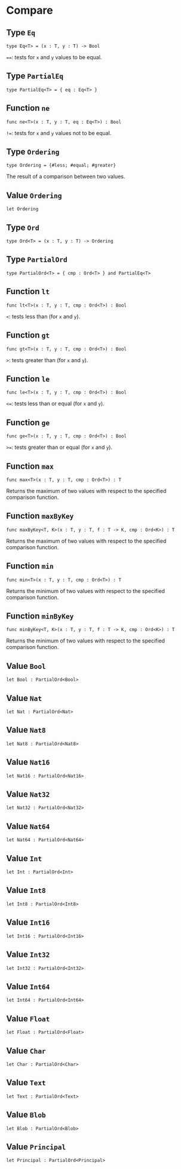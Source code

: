 # Compare

## Type `Eq`
`type Eq<T> = (x : T, y : T) -> Bool`

`==`: tests for `x` and `y` values to be equal.

## Type `PartialEq`
`type PartialEq<T> = { eq : Eq<T> }`


## Function `ne`
`func ne<T>(x : T, y : T, eq : Eq<T>) : Bool`

`!=`: tests for `x` and `y` values not to be equal.

## Type `Ordering`
`type Ordering = {#less; #equal; #greater}`

The result of a comparison between two values.

## Value `Ordering`
`let Ordering`


## Type `Ord`
`type Ord<T> = (x : T, y : T) -> Ordering`


## Type `PartialOrd`
`type PartialOrd<T> = { cmp : Ord<T> } and PartialEq<T>`


## Function `lt`
`func lt<T>(x : T, y : T, cmp : Ord<T>) : Bool`

`<`: tests less than (for `x` and `y`).

## Function `gt`
`func gt<T>(x : T, y : T, cmp : Ord<T>) : Bool`

`>`: tests greater than (for `x` and `y`).

## Function `le`
`func le<T>(x : T, y : T, cmp : Ord<T>) : Bool`

`<=`: tests less than or equal (for `x` and `y`).

## Function `ge`
`func ge<T>(x : T, y : T, cmp : Ord<T>) : Bool`

`>=`: tests greater than or equal (for `x` and `y`).

## Function `max`
`func max<T>(x : T, y : T, cmp : Ord<T>) : T`

Returns the maximum of two values with respect to the specified comparison function.

## Function `maxByKey`
`func maxByKey<T, K>(x : T, y : T, f : T -> K, cmp : Ord<K>) : T`

Returns the maximum of two values with respect to the specified comparison function.

## Function `min`
`func min<T>(x : T, y : T, cmp : Ord<T>) : T`

Returns the minimum of two values with respect to the specified comparison function.

## Function `minByKey`
`func minByKey<T, K>(x : T, y : T, f : T -> K, cmp : Ord<K>) : T`

Returns the minimum of two values with respect to the specified comparison function.

## Value `Bool`
`let Bool : PartialOrd<Bool>`


## Value `Nat`
`let Nat : PartialOrd<Nat>`


## Value `Nat8`
`let Nat8 : PartialOrd<Nat8>`


## Value `Nat16`
`let Nat16 : PartialOrd<Nat16>`


## Value `Nat32`
`let Nat32 : PartialOrd<Nat32>`


## Value `Nat64`
`let Nat64 : PartialOrd<Nat64>`


## Value `Int`
`let Int : PartialOrd<Int>`


## Value `Int8`
`let Int8 : PartialOrd<Int8>`


## Value `Int16`
`let Int16 : PartialOrd<Int16>`


## Value `Int32`
`let Int32 : PartialOrd<Int32>`


## Value `Int64`
`let Int64 : PartialOrd<Int64>`


## Value `Float`
`let Float : PartialOrd<Float>`


## Value `Char`
`let Char : PartialOrd<Char>`


## Value `Text`
`let Text : PartialOrd<Text>`


## Value `Blob`
`let Blob : PartialOrd<Blob>`


## Value `Principal`
`let Principal : PartialOrd<Principal>`


